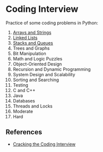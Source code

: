 # Coding Interview

Practice of some coding problems in Python:

1. [Arrays and Strings](01_arrays_and_strings)
2. [Linked Lists](02_linked_lists)
3. [Stacks and Queues](03_stacks_and_queues)
4. Trees and Graphs
5. Bit Manipulation
6. Math and Logic Puzzles
7. Object-Oriented Design
8. Recursion and Dynamic Programming
9. System Design and Scalability
10. Sorting and Searching
11. Testing
12. C and C++
13. Java
14. Databases
15. Threads and Locks
16. Moderate
17. Hard

## References

- [Cracking the Coding Interview](https://www.amazon.com/Cracking-Coding-Interview-Programming-Questions/dp/0984782850)
